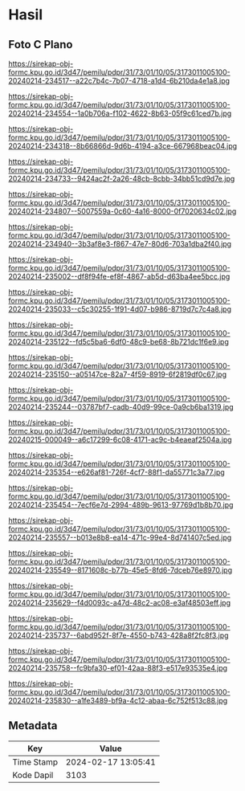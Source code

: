 # Hasil

## Foto C Plano

https://sirekap-obj-formc.kpu.go.id/3d47/pemilu/pdpr/31/73/01/10/05/3173011005100-20240214-234517--a22c7b4c-7b07-4718-a1d4-6b210da4e1a8.jpg

https://sirekap-obj-formc.kpu.go.id/3d47/pemilu/pdpr/31/73/01/10/05/3173011005100-20240214-234554--1a0b706a-f102-4622-8b63-05f9c61ced7b.jpg

https://sirekap-obj-formc.kpu.go.id/3d47/pemilu/pdpr/31/73/01/10/05/3173011005100-20240214-234318--8b66866d-9d6b-4194-a3ce-667968beac04.jpg

https://sirekap-obj-formc.kpu.go.id/3d47/pemilu/pdpr/31/73/01/10/05/3173011005100-20240214-234733--9424ac2f-2a26-48cb-8cbb-34bb51cd9d7e.jpg

https://sirekap-obj-formc.kpu.go.id/3d47/pemilu/pdpr/31/73/01/10/05/3173011005100-20240214-234807--5007559a-0c60-4a16-8000-0f7020634c02.jpg

https://sirekap-obj-formc.kpu.go.id/3d47/pemilu/pdpr/31/73/01/10/05/3173011005100-20240214-234940--3b3af8e3-f867-47e7-80d6-703a1dba2f40.jpg

https://sirekap-obj-formc.kpu.go.id/3d47/pemilu/pdpr/31/73/01/10/05/3173011005100-20240214-235002--df8f94fe-ef8f-4867-ab5d-d63ba4ee5bcc.jpg

https://sirekap-obj-formc.kpu.go.id/3d47/pemilu/pdpr/31/73/01/10/05/3173011005100-20240214-235033--c5c30255-1f91-4d07-b986-8719d7c7c4a8.jpg

https://sirekap-obj-formc.kpu.go.id/3d47/pemilu/pdpr/31/73/01/10/05/3173011005100-20240214-235122--fd5c5ba6-6df0-48c9-be68-8b721dc1f6e9.jpg

https://sirekap-obj-formc.kpu.go.id/3d47/pemilu/pdpr/31/73/01/10/05/3173011005100-20240214-235150--a05147ce-82a7-4f59-8919-6f2819df0c67.jpg

https://sirekap-obj-formc.kpu.go.id/3d47/pemilu/pdpr/31/73/01/10/05/3173011005100-20240214-235244--03787bf7-cadb-40d9-99ce-0a9cb6ba1319.jpg

https://sirekap-obj-formc.kpu.go.id/3d47/pemilu/pdpr/31/73/01/10/05/3173011005100-20240215-000049--a6c17299-6c08-4171-ac9c-b4eaeaf2504a.jpg

https://sirekap-obj-formc.kpu.go.id/3d47/pemilu/pdpr/31/73/01/10/05/3173011005100-20240214-235354--e626af81-726f-4cf7-88f1-da55771c3a77.jpg

https://sirekap-obj-formc.kpu.go.id/3d47/pemilu/pdpr/31/73/01/10/05/3173011005100-20240214-235454--7ecf6e7d-2994-489b-9613-97769d1b8b70.jpg

https://sirekap-obj-formc.kpu.go.id/3d47/pemilu/pdpr/31/73/01/10/05/3173011005100-20240214-235557--b013e8b8-ea14-471c-99e4-8d741407c5ed.jpg

https://sirekap-obj-formc.kpu.go.id/3d47/pemilu/pdpr/31/73/01/10/05/3173011005100-20240214-235549--8171608c-b77b-45e5-8fd6-7dceb76e8970.jpg

https://sirekap-obj-formc.kpu.go.id/3d47/pemilu/pdpr/31/73/01/10/05/3173011005100-20240214-235629--f4d0093c-a47d-48c2-ac08-e3af48503eff.jpg

https://sirekap-obj-formc.kpu.go.id/3d47/pemilu/pdpr/31/73/01/10/05/3173011005100-20240214-235737--6abd952f-8f7e-4550-b743-428a8f2fc8f3.jpg

https://sirekap-obj-formc.kpu.go.id/3d47/pemilu/pdpr/31/73/01/10/05/3173011005100-20240214-235758--fc9bfa30-ef01-42aa-88f3-e517e93535e4.jpg

https://sirekap-obj-formc.kpu.go.id/3d47/pemilu/pdpr/31/73/01/10/05/3173011005100-20240214-235830--a1fe3489-bf9a-4c12-abaa-6c752f513c88.jpg


## Metadata

| Key        | Value               |
| ---------- | ------------------- |
| Time Stamp | 2024-02-17 13:05:41 |
| Kode Dapil | 3103                |



